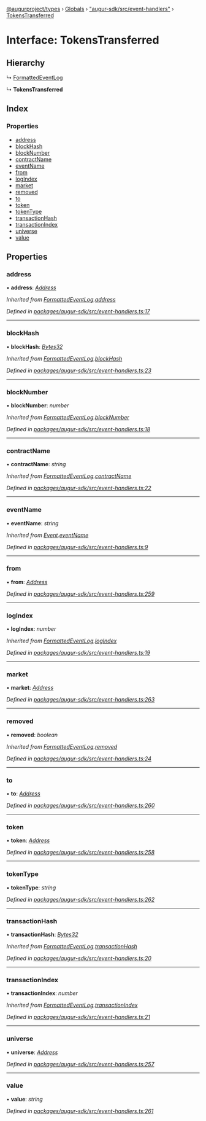 [@augurproject/types](../README.md) › [Globals](../globals.md) › ["augur-sdk/src/event-handlers"](../modules/_augur_sdk_src_event_handlers_.md) › [TokensTransferred](_augur_sdk_src_event_handlers_.tokenstransferred.md)

# Interface: TokensTransferred

## Hierarchy

  ↳ [FormattedEventLog](_augur_sdk_src_event_handlers_.formattedeventlog.md)

  ↳ **TokensTransferred**

## Index

### Properties

* [address](_augur_sdk_src_event_handlers_.tokenstransferred.md#address)
* [blockHash](_augur_sdk_src_event_handlers_.tokenstransferred.md#blockhash)
* [blockNumber](_augur_sdk_src_event_handlers_.tokenstransferred.md#blocknumber)
* [contractName](_augur_sdk_src_event_handlers_.tokenstransferred.md#contractname)
* [eventName](_augur_sdk_src_event_handlers_.tokenstransferred.md#eventname)
* [from](_augur_sdk_src_event_handlers_.tokenstransferred.md#from)
* [logIndex](_augur_sdk_src_event_handlers_.tokenstransferred.md#logindex)
* [market](_augur_sdk_src_event_handlers_.tokenstransferred.md#market)
* [removed](_augur_sdk_src_event_handlers_.tokenstransferred.md#removed)
* [to](_augur_sdk_src_event_handlers_.tokenstransferred.md#to)
* [token](_augur_sdk_src_event_handlers_.tokenstransferred.md#token)
* [tokenType](_augur_sdk_src_event_handlers_.tokenstransferred.md#tokentype)
* [transactionHash](_augur_sdk_src_event_handlers_.tokenstransferred.md#transactionhash)
* [transactionIndex](_augur_sdk_src_event_handlers_.tokenstransferred.md#transactionindex)
* [universe](_augur_sdk_src_event_handlers_.tokenstransferred.md#universe)
* [value](_augur_sdk_src_event_handlers_.tokenstransferred.md#value)

## Properties

###  address

• **address**: *[Address](../modules/_augur_sdk_src_event_handlers_.md#address)*

*Inherited from [FormattedEventLog](_augur_sdk_src_event_handlers_.formattedeventlog.md).[address](_augur_sdk_src_event_handlers_.formattedeventlog.md#address)*

*Defined in [packages/augur-sdk/src/event-handlers.ts:17](https://github.com/AugurProject/augur/blob/69c4be52bf/packages/augur-sdk/src/event-handlers.ts#L17)*

___

###  blockHash

• **blockHash**: *[Bytes32](../modules/_augur_sdk_src_event_handlers_.md#bytes32)*

*Inherited from [FormattedEventLog](_augur_sdk_src_event_handlers_.formattedeventlog.md).[blockHash](_augur_sdk_src_event_handlers_.formattedeventlog.md#blockhash)*

*Defined in [packages/augur-sdk/src/event-handlers.ts:23](https://github.com/AugurProject/augur/blob/69c4be52bf/packages/augur-sdk/src/event-handlers.ts#L23)*

___

###  blockNumber

• **blockNumber**: *number*

*Inherited from [FormattedEventLog](_augur_sdk_src_event_handlers_.formattedeventlog.md).[blockNumber](_augur_sdk_src_event_handlers_.formattedeventlog.md#blocknumber)*

*Defined in [packages/augur-sdk/src/event-handlers.ts:18](https://github.com/AugurProject/augur/blob/69c4be52bf/packages/augur-sdk/src/event-handlers.ts#L18)*

___

###  contractName

• **contractName**: *string*

*Inherited from [FormattedEventLog](_augur_sdk_src_event_handlers_.formattedeventlog.md).[contractName](_augur_sdk_src_event_handlers_.formattedeventlog.md#contractname)*

*Defined in [packages/augur-sdk/src/event-handlers.ts:22](https://github.com/AugurProject/augur/blob/69c4be52bf/packages/augur-sdk/src/event-handlers.ts#L22)*

___

###  eventName

• **eventName**: *string*

*Inherited from [Event](_augur_sdk_src_event_handlers_.event.md).[eventName](_augur_sdk_src_event_handlers_.event.md#eventname)*

*Defined in [packages/augur-sdk/src/event-handlers.ts:9](https://github.com/AugurProject/augur/blob/69c4be52bf/packages/augur-sdk/src/event-handlers.ts#L9)*

___

###  from

• **from**: *[Address](../modules/_augur_sdk_src_event_handlers_.md#address)*

*Defined in [packages/augur-sdk/src/event-handlers.ts:259](https://github.com/AugurProject/augur/blob/69c4be52bf/packages/augur-sdk/src/event-handlers.ts#L259)*

___

###  logIndex

• **logIndex**: *number*

*Inherited from [FormattedEventLog](_augur_sdk_src_event_handlers_.formattedeventlog.md).[logIndex](_augur_sdk_src_event_handlers_.formattedeventlog.md#logindex)*

*Defined in [packages/augur-sdk/src/event-handlers.ts:19](https://github.com/AugurProject/augur/blob/69c4be52bf/packages/augur-sdk/src/event-handlers.ts#L19)*

___

###  market

• **market**: *[Address](../modules/_augur_sdk_src_event_handlers_.md#address)*

*Defined in [packages/augur-sdk/src/event-handlers.ts:263](https://github.com/AugurProject/augur/blob/69c4be52bf/packages/augur-sdk/src/event-handlers.ts#L263)*

___

###  removed

• **removed**: *boolean*

*Inherited from [FormattedEventLog](_augur_sdk_src_event_handlers_.formattedeventlog.md).[removed](_augur_sdk_src_event_handlers_.formattedeventlog.md#removed)*

*Defined in [packages/augur-sdk/src/event-handlers.ts:24](https://github.com/AugurProject/augur/blob/69c4be52bf/packages/augur-sdk/src/event-handlers.ts#L24)*

___

###  to

• **to**: *[Address](../modules/_augur_sdk_src_event_handlers_.md#address)*

*Defined in [packages/augur-sdk/src/event-handlers.ts:260](https://github.com/AugurProject/augur/blob/69c4be52bf/packages/augur-sdk/src/event-handlers.ts#L260)*

___

###  token

• **token**: *[Address](../modules/_augur_sdk_src_event_handlers_.md#address)*

*Defined in [packages/augur-sdk/src/event-handlers.ts:258](https://github.com/AugurProject/augur/blob/69c4be52bf/packages/augur-sdk/src/event-handlers.ts#L258)*

___

###  tokenType

• **tokenType**: *string*

*Defined in [packages/augur-sdk/src/event-handlers.ts:262](https://github.com/AugurProject/augur/blob/69c4be52bf/packages/augur-sdk/src/event-handlers.ts#L262)*

___

###  transactionHash

• **transactionHash**: *[Bytes32](../modules/_augur_sdk_src_event_handlers_.md#bytes32)*

*Inherited from [FormattedEventLog](_augur_sdk_src_event_handlers_.formattedeventlog.md).[transactionHash](_augur_sdk_src_event_handlers_.formattedeventlog.md#transactionhash)*

*Defined in [packages/augur-sdk/src/event-handlers.ts:20](https://github.com/AugurProject/augur/blob/69c4be52bf/packages/augur-sdk/src/event-handlers.ts#L20)*

___

###  transactionIndex

• **transactionIndex**: *number*

*Inherited from [FormattedEventLog](_augur_sdk_src_event_handlers_.formattedeventlog.md).[transactionIndex](_augur_sdk_src_event_handlers_.formattedeventlog.md#transactionindex)*

*Defined in [packages/augur-sdk/src/event-handlers.ts:21](https://github.com/AugurProject/augur/blob/69c4be52bf/packages/augur-sdk/src/event-handlers.ts#L21)*

___

###  universe

• **universe**: *[Address](../modules/_augur_sdk_src_event_handlers_.md#address)*

*Defined in [packages/augur-sdk/src/event-handlers.ts:257](https://github.com/AugurProject/augur/blob/69c4be52bf/packages/augur-sdk/src/event-handlers.ts#L257)*

___

###  value

• **value**: *string*

*Defined in [packages/augur-sdk/src/event-handlers.ts:261](https://github.com/AugurProject/augur/blob/69c4be52bf/packages/augur-sdk/src/event-handlers.ts#L261)*
